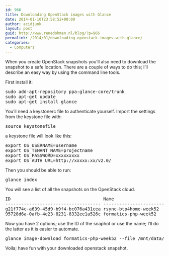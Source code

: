 ```yaml
---
id: 966
title: Downloading OpenStack images with Glance
date: 2014-01-10T23:58:52+00:00
author: acidjunk
layout: post
guid: http://www.renedohmen.nl/blog/?p=966
permalink: /2014/01/downloading-openstack-images-with-glance/
categories:
  - Computerz
---
```

When you create OpenStack snapshots you&#8217;ll also need to download the snapshot to a safe location. There are a couple of ways to do this; I&#8217;ll describe an easy way by using the command line tools.

First install it:

<pre>sudo add-apt-repository ppa:glance-core/trunk
sudo apt-get update
sudo apt-get install glance
</pre>

You&#8217;ll need a keystonerc file to authenticate yourself. Import the settings from the keystone file with:

<pre>source keystonefile
</pre>

a keystone file will look like this:

<pre>export OS_USERNAME=username
export OS_TENANT_NAME=projectname
export OS_PASSWORD=xxxxxxxxx
export OS_AUTH_URL=http://xxxxx:xx/v2.0/
</pre>

Then you should be able to run:

<pre>glance index
</pre>

You will see a list of all the snapshots on the OpenStack cloud.

<pre>ID                                   Name                           Disk Format          Container Format     Size          
------------------------------------ ------------------------------ -------------------- -------------------- --------------
g21f774c-a639-45d9-b9f4-bc076a431cea rsync-btp4home-week52          qcow2                bare                     5259657216
95728d6a-0afb-4e23-8231-8332ee1a526c formatics-php-week52           qcow2                bare                     3636461568
</pre>

Now you have 2 options; use the ID of the snaphot or use the name; I&#8217;ll do the latter as it is easier to automate.

<pre>glance image-download formatics-php-week52 --file /mnt/data/formatics-php-week52.img
</pre>

Voila; have fun with your downloaded openstack snapshot.